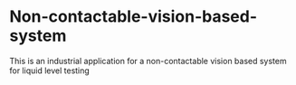 # Non-contactable-vision-based-system
This is an industrial application for a non-contactable vision based system for liquid level testing
